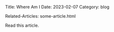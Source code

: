 Title: Where Am I
Date: 2023-02-07
Category: blog

Related-Articles: some-article.html

Read this article.